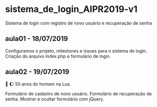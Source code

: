 # sistema_de_login_AIPR2019-v1
Sistema de login com registro de novo usuário e recuperação de senha

## aula01 - 18/07/2019
Configuramos o projeto, milestones e issues para o sistema de login.
Criação do arquivo index.php e formulário de login.


## aula02 - 19/07/2019
:rocket: :moon: 50 anos do homem na Lua.

Formulário de cadastro de novo usuário.
Formulário de recuperação de senha.
Mostrar e ocultar formulário com jQuery.
